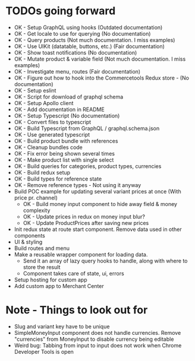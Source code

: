 # TODOs going forward

- OK - Setup GraphQL using hooks (Outdated documentation)
- OK - Get locale to use for querying (No documentation)
- OK - Query products (Not much documentation. I miss examples)
- OK - Use UIKit (datatable, buttons, etc.) (Fair documentation)
- OK - Show toast notifications (No documentation)
- OK - Mutate product & variable field (Not much documentation. I miss examples)
- OK - Investigate menu, routes (Fair documentation)
- OK - Figure out how to hook into the Commercetools Redux store - (No documentation)
- OK - Setup eslint
- OK - Script for download of graphql schema
- OK - Setup Apollo client
- OK - Add documentation in README
- OK - Setup Typescript (No documentation)
- OK - Convert files to typescript
- OK - Build Typescript from GraphQL / graphql.schema.json
- OK - Use generated typescript
- OK - Build product bundle with references
- OK - Cleanup bundles code
- OK - Fix error being shown several times
- OK - Make product list with single select
- OK - Build queries for categories, product types, currencies
- OK - Build redux setup
- OK - Build types for reference state
- OK - Remove reference types - Not using it anyway
- Build POC example for updating several variant prices at once (With price pr. channel)
  - OK - Build money input component to hide away field & money complexity
  - OK - Update prices in redux on money input blur?
  - OK - Update ProductPrices after saving new prices
- Init redux state at route start component. Remove data used in other components
- UI & styling
- Build routes and menu
- Make a reusable wrapper component for loading data.
  - Send it an array of lazy query hooks to handle, along with where to store the result
  - Component takes care of state, ui, errors
- Setup hosting for custom app
- Add custom app to Merchant Center
  
# Note - Things to look out for

- Slug and variant key have to be unique
- SimpleMoneyInput component does not handle currencies. Remove "currencies" from MoneyInput to disable currency being editable
- Weird bug: Tabbing from input to input does not work when Chrome Developer Tools is open
